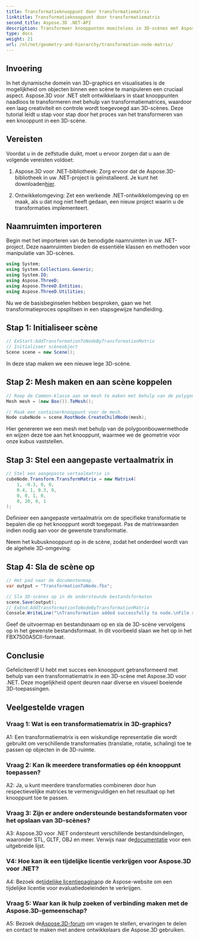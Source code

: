 ```yaml
---
title: Transformatieknooppunt door transformatiematrix
linktitle: Transformatieknooppunt door transformatiematrix
second_title: Aspose.3D .NET-API
description: Transformeer knooppunten moeiteloos in 3D-scènes met Aspose.3D voor .NET. Leer stapsgewijze knooppunttransformaties met een tutorial.
type: docs
weight: 21
url: /nl/net/geometry-and-hierarchy/transformation-node-matrix/
---
```

## Invoering

In het dynamische domein van 3D-graphics en visualisaties is de mogelijkheid om objecten binnen een scène te manipuleren een cruciaal aspect. Aspose.3D voor .NET stelt ontwikkelaars in staat knooppunten naadloos te transformeren met behulp van transformatiematrices, waardoor een laag creativiteit en controle wordt toegevoegd aan 3D-scènes. Deze tutorial leidt u stap voor stap door het proces van het transformeren van een knooppunt in een 3D-scène.

## Vereisten

Voordat u in de zelfstudie duikt, moet u ervoor zorgen dat u aan de volgende vereisten voldoet:

1.  Aspose.3D voor .NET-bibliotheek: Zorg ervoor dat de Aspose.3D-bibliotheek in uw .NET-project is geïnstalleerd. Je kunt het downloaden[hier](https://releases.aspose.com/3d/net/).

2. Ontwikkelomgeving: Zet een werkende .NET-ontwikkelomgeving op en maak, als u dat nog niet heeft gedaan, een nieuw project waarin u de transformaties implementeert.

## Naamruimten importeren

Begin met het importeren van de benodigde naamruimten in uw .NET-project. Deze naamruimten bieden de essentiële klassen en methoden voor manipulatie van 3D-scènes.

```csharp
using System;
using System.Collections.Generic;
using System.IO;
using Aspose.ThreeD;
using Aspose.ThreeD.Entities;
using Aspose.ThreeD.Utilities;
```

Nu we de basisbeginselen hebben besproken, gaan we het transformatieproces opsplitsen in een stapsgewijze handleiding.

## Stap 1: Initialiseer scène

```csharp
// ExStart:AddTransformationToNodeByTransformationMatrix
// Initialiseer scèneobject
Scene scene = new Scene();

```

In deze stap maken we een nieuwe lege 3D-scène.

## Stap 2: Mesh maken en aan scène koppelen

```csharp
// Roep de Common-klasse aan om mesh te maken met behulp van de polygon builder-methode om de mesh-instantie in te stellen
Mesh mesh = (new Box()).ToMesh();

// Maak een containerknooppunt voor de mesh.
Node cubeNode = scene.RootNode.CreateChildNode(mesh);
```

Hier genereren we een mesh met behulp van de polygoonbouwermethode en wijzen deze toe aan het knooppunt, waarmee we de geometrie voor onze kubus vaststellen.

## Stap 3: Stel een aangepaste vertaalmatrix in

```csharp
// Stel een aangepaste vertaalmatrix in
cubeNode.Transform.TransformMatrix = new Matrix4(
    1, -0.3, 0, 0,
    0.4, 1, 0.3, 0,
    0, 0, 1, 0,
    0, 20, 0, 1
);        
```

Definieer een aangepaste vertaalmatrix om de specifieke transformatie te bepalen die op het knooppunt wordt toegepast. Pas de matrixwaarden indien nodig aan voor de gewenste transformatie.

Neem het kubusknooppunt op in de scène, zodat het onderdeel wordt van de algehele 3D-omgeving.

## Stap 4: Sla de scène op

```csharp
// Het pad naar de documentenmap.
var output = "TransformationToNode.fbx";

// Sla 3D-scènes op in de ondersteunde bestandsformaten
scene.Save(output);
// ExEnd:AddTransformationToNodeByTransformationMatrix
Console.WriteLine("\nTransformation added successfully to node.\nFile saved at " + output);
```

Geef de uitvoermap en bestandsnaam op en sla de 3D-scène vervolgens op in het gewenste bestandsformaat. In dit voorbeeld slaan we het op in het FBX7500ASCII-formaat.

## Conclusie

Gefeliciteerd! U hebt met succes een knooppunt getransformeerd met behulp van een transformatiematrix in een 3D-scène met Aspose.3D voor .NET. Deze mogelijkheid opent deuren naar diverse en visueel boeiende 3D-toepassingen.

## Veelgestelde vragen

### Vraag 1: Wat is een transformatiematrix in 3D-graphics?

A1: Een transformatiematrix is een wiskundige representatie die wordt gebruikt om verschillende transformaties (translatie, rotatie, schaling) toe te passen op objecten in de 3D-ruimte.

### Vraag 2: Kan ik meerdere transformaties op één knooppunt toepassen?

A2: Ja, u kunt meerdere transformaties combineren door hun respectievelijke matrices te vermenigvuldigen en het resultaat op het knooppunt toe te passen.

### Vraag 3: Zijn er andere ondersteunde bestandsformaten voor het opslaan van 3D-scènes?

 A3: Aspose.3D voor .NET ondersteunt verschillende bestandsindelingen, waaronder STL, GLTF, OBJ en meer. Verwijs naar de[documentatie](https://reference.aspose.com/3d/net/) voor een uitgebreide lijst.

### V4: Hoe kan ik een tijdelijke licentie verkrijgen voor Aspose.3D voor .NET?

 A4: Bezoek de[tijdelijke licentiepagina](https://purchase.aspose.com/temporary-license/)op de Aspose-website om een tijdelijke licentie voor evaluatiedoeleinden te verkrijgen.

### Vraag 5: Waar kan ik hulp zoeken of verbinding maken met de Aspose.3D-gemeenschap?

 A5: Bezoek de[Aspose.3D-forum](https://forum.aspose.com/c/3d/18) om vragen te stellen, ervaringen te delen en contact te maken met andere ontwikkelaars die Aspose.3D gebruiken.